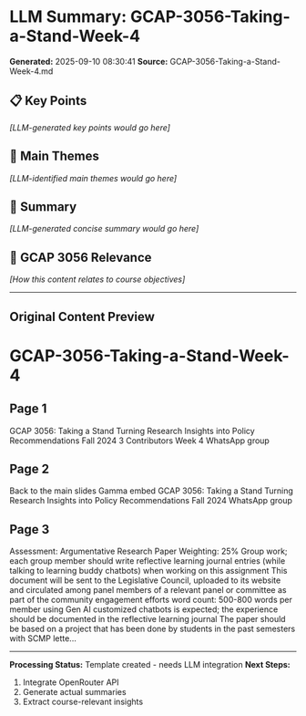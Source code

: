# LLM Summary: GCAP-3056-Taking-a-Stand-Week-4

**Generated:** 2025-09-10 08:30:41
**Source:** GCAP-3056-Taking-a-Stand-Week-4.md

## 📋 Key Points

*[LLM-generated key points would go here]*

## 🎯 Main Themes

*[LLM-identified main themes would go here]*

## 📖 Summary

*[LLM-generated concise summary would go here]*

## 🔗 GCAP 3056 Relevance

*[How this content relates to course objectives]*

---

## Original Content Preview

# GCAP-3056-Taking-a-Stand-Week-4

## Page 1

GCAP 3056: Taking a
Stand
Turning Research Insights into Policy Recommendations
Fall 2024
3 Contributors
Week 4
WhatsApp group

## Page 2

Back to the main slides
Gamma embed
GCAP 3056: Taking a Stand
Turning Research Insights into Policy Recommendations Fall 2024
WhatsApp group

## Page 3

Assessment: Argumentative Research Paper
Weighting: 25%
Group work; each group member should write reflective learning journal entries (while talking to learning buddy chatbots)
when working on this assignment
This document will be sent to the Legislative Council, uploaded to its website and circulated among panel members of a
relevant panel or committee as part of the community engagement efforts
word count: 500-800 words per member
using Gen AI customized chatbots is expected; the experience should be documented in the reflective learning journal
The paper should be based on a project that has been done by students in the past semesters with SCMP lette...

---

**Processing Status:** Template created - needs LLM integration
**Next Steps:** 
1. Integrate OpenRouter API
2. Generate actual summaries
3. Extract course-relevant insights
